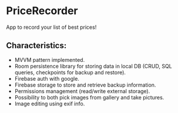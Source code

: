 # PriceRecorder
App to record your list of best prices!

## Characteristics:
- MVVM pattern implemented.
- Room persistence library for storing data in local DB (CRUD, SQL queries, checkpoints for backup and restore).
- Firebase auth with google.
- Firebase storage to store and retrieve backup information.
- Permissions management (read/write external storage).
- Possibility to both pick images from gallery and take pictures.
- Image editing using exif info.
